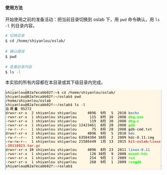 #### 使用方法



开始使用之前的准备活动：把当前目录切换到 oslab 下，用 `pwd` 命令确认，用 `ls -l` 列目录内容。

```bash
# 切换目录
$ cd /home/shiyanlou/oslab/

# 确认路径
$ pwd

# 查看目录内容
$ ls -l
```

本实验的所有内容都在本目录或其下级目录内完成。

![图片描述](1.7_使用方法.assets/uid977658-20190618-1560851599079.png)